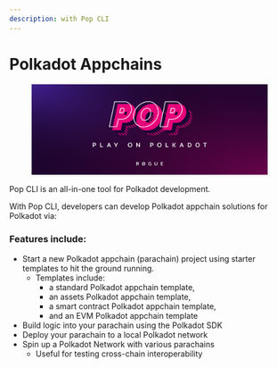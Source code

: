 ```yaml
---
description: with Pop CLI
---
```


# Polkadot Appchains

<figure><img src=".gitbook/assets/image.png" alt=""><figcaption></figcaption></figure>

Pop CLI is an all-in-one tool for Polkadot development.

With Pop CLI, developers can develop Polkadot appchain solutions for Polkadot via:

### Features include:

* Start a new Polkadot appchain (parachain) project using starter templates to hit the ground running.
  * Templates include:&#x20;
    * a standard Polkadot appchain template,&#x20;
    * an assets Polkadot appchain template,&#x20;
    * a smart contract Polkadot appchain template,&#x20;
    * and an EVM Polkadot appchain template
* Build logic into your parachain using the Polkadot SDK&#x20;
* Deploy your parachain to a local Polkadot network
* Spin up a Polkadot Network with various parachains
  * Useful for testing cross-chain interoperability
